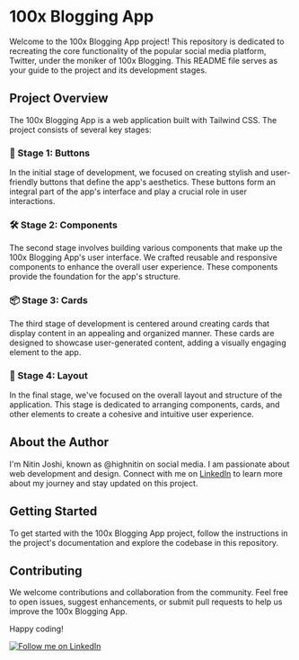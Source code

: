 # 100x Blogging App

Welcome to the 100x Blogging App project! This repository is dedicated to recreating the core functionality of the popular social media platform, Twitter, under the moniker of 100x Blogging. This README file serves as your guide to the project and its development stages.

## Project Overview

The 100x Blogging App is a web application built with Tailwind CSS. The project consists of several key stages:

### 🚀 Stage 1: Buttons

In the initial stage of development, we focused on creating stylish and user-friendly buttons that define the app's aesthetics. These buttons form an integral part of the app's interface and play a crucial role in user interactions.

### 🛠️ Stage 2: Components

The second stage involves building various components that make up the 100x Blogging App's user interface. We crafted reusable and responsive components to enhance the overall user experience. These components provide the foundation for the app's structure.

### 📦 Stage 3: Cards

The third stage of development is centered around creating cards that display content in an appealing and organized manner. These cards are designed to showcase user-generated content, adding a visually engaging element to the app.

### 🎨 Stage 4: Layout

In the final stage, we've focused on the overall layout and structure of the application. This stage is dedicated to arranging components, cards, and other elements to create a cohesive and intuitive user experience.

## About the Author

I'm Nitin Joshi, known as @highnitin on social media. I am passionate about web development and design. Connect with me on [LinkedIn](https://www.linkedin.com/in/highnitin/) to learn more about my journey and stay updated on this project.

## Getting Started

To get started with the 100x Blogging App project, follow the instructions in the project's documentation and explore the codebase in this repository.

## Contributing

We welcome contributions and collaboration from the community. Feel free to open issues, suggest enhancements, or submit pull requests to help us improve the 100x Blogging App.

Happy coding!

[![Follow me on LinkedIn](https://img.shields.io/badge/Follow%20Me%20on-LinkedIn-blue?style=for-the-badge)](https://www.linkedin.com/in/highnitin/)
